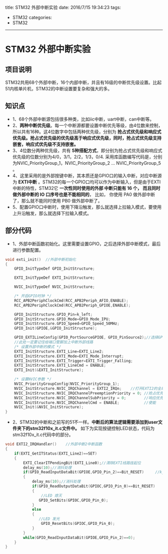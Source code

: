 title: STM32 外部中断实验
date: 2016/7/15 19:34:23
tags:
- STM32
categories:
- STM32
---

# STM32 外部中断实验

## 项目说明
STM32共用68个外部中断，16个内部中断，并且有16级的中断优先级设置。比起51内核单片机，STM32的中断设置要复杂和强大的多。

<!-- more -->

## 知识点
- 1、68个外部中断源包括很多种类，比如iic中断，uart中断，can中断等。
- 2、**两种中断优先级**。每一个中断源都要设置中断优先等级，由4位数来控制，所以共有16种。这4位数字中包括两种优先级，分别为 **抢占式优先级和响应式优先级。抢占式优先级的优先级高于响应式优先级，同时，抢占式优先级支持嵌套，响应式优先级不支持嵌套。**
- 3、4位数分两种优先级，共有 **5种搭配方式**，即分别为抢占式优先级和响应式优先级的位数分别为4/0，3/1，2/2，1/3，0/4. 采用库函数编写代码是，分别为NVIC_PriorityGroup_1，NVIC_PriorityGroup_2 ... NVIC_PriorityGroup_5 。
- 4、这里采用的是外部按键中断，其本质还是GPIO口的输入中断，对应中断源为 **EXTI中断** 。STM32的每一个GPIO口均可以作为中断输入，但是由于EXTI中断的特性，STM32它 **一次性同时使用的外部 中断只能有 16 个， 而且同时做外部中断的 IO 口序号也是不能相同的**， 比如， 你使用 PA0 做外部中断了，那么就不能同时使用 PB0 做外部中断了。
- 5、配置GPIO口中断时，使用下降沿触发，那么就选择上拉输入模式，要使用上升沿触发，那么就选择下拉输入模式。


## 部分代码
- 1、外部中断函数初始化。这里需要设置GPIO，之后选择外部中断模式，最后进行参数配置。

```c
void exti_init()  //外部中断初始化
{
	GPIO_InitTypeDef GPIO_InitStructure;

	EXTI_InitTypeDef EXTI_InitStructure;

	NVIC_InitTypeDef NVIC_InitStructure;

	/* 开启GPIO时钟 */
	RCC_APB2PeriphClockCmd(RCC_APB2Periph_AFIO,ENABLE);
	RCC_APB2PeriphClockCmd(RCC_APB2Periph_GPIOE,ENABLE);

	GPIO_InitStructure.GPIO_Pin=k_left;
	GPIO_InitStructure.GPIO_Mode=GPIO_Mode_IPU;
	GPIO_InitStructure.GPIO_Speed=GPIO_Speed_50MHz;
	GPIO_Init(GPIOE,&GPIO_InitStructure);

	GPIO_EXTILineConfig(GPIO_PortSourceGPIOE, GPIO_PinSource2);//选择GPIO管脚用作外部中断线路
	//此处一定要记住给端口管脚加上中断外部线路
	/* 设置外部中断的模式 */
	EXTI_InitStructure.EXTI_Line=EXTI_Line2;
	EXTI_InitStructure.EXTI_Mode=EXTI_Mode_Interrupt;
	EXTI_InitStructure.EXTI_Trigger=EXTI_Trigger_Falling;
	EXTI_InitStructure.EXTI_LineCmd = ENABLE;
	EXTI_Init(&EXTI_InitStructure);

	/* 设置NVIC参数 */
	NVIC_PriorityGroupConfig(NVIC_PriorityGroup_1);		 
	NVIC_InitStructure.NVIC_IRQChannel = EXTI2_IRQn; 	//打开EXTI2的全局中断
	NVIC_InitStructure.NVIC_IRQChannelPreemptionPriority = 0; //抢占优先级为0
	NVIC_InitStructure.NVIC_IRQChannelSubPriority = 0;		  //响应优先级为0
	NVIC_InitStructure.NVIC_IRQChannelCmd = ENABLE; 		  //使能
	NVIC_Init(&NVIC_InitStructure); 		
}

```

- 2、STM32的中断和之前写的51不一样。**中断后的算法逻辑需要添加到user文件夹下的stm32f10x_it.c文件中。** 如下为实现按键控制LED状态，代码为stm32f10x_it.c代码中的部分。

```c
void EXTI2_IRQHandler()	   //外部中断2中断函数
{
	if(EXTI_GetITStatus(EXTI_Line2)==SET)
	{
   		EXTI_ClearITPendingBit(EXTI_Line0);//清除EXTI线路挂起位
		delay_ms(10);//消抖处理
		if(GPIO_ReadInputDataBit(GPIOE,GPIO_Pin_2)==Bit_RESET)	   //k_left按键按下
		{
			delay_ms(10);//消抖处理
			if(GPIO_ReadOutputDataBit(GPIOC,GPIO_Pin_0)==Bit_RESET)
			{
				//LED 熄灭
			   GPIO_SetBits(GPIOC,GPIO_Pin_0);
			}
			else
			{
			   //LED 发光
				GPIO_ResetBits(GPIOC,GPIO_Pin_0);
			}
		}
		while(GPIO_ReadInputDataBit(GPIOE,GPIO_Pin_2)==0);
	}		
}
```
